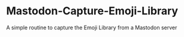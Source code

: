 # Mastodon-Capture-Emoji-Library
A simple routine to capture the Emoji Library from a Mastodon server
